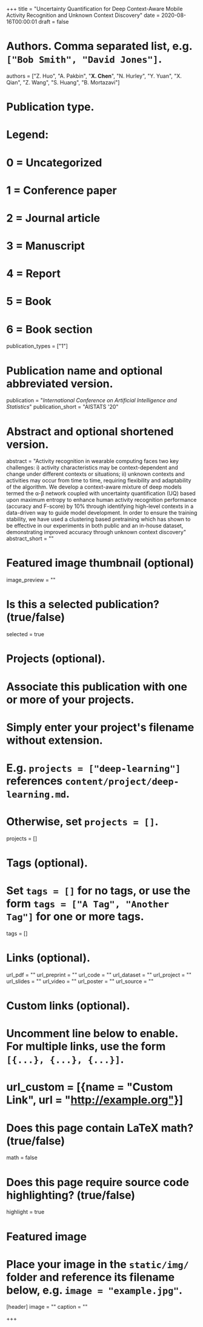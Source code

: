 +++
title = "Uncertainty Quantification for Deep Context-Aware Mobile Activity Recognition and Unknown Context Discovery"
date = 2020-08-16T00:00:01
draft = false

# Authors. Comma separated list, e.g. `["Bob Smith", "David Jones"]`.
authors = ["Z. Huo", "A. Pakbin", "**X. Chen**", "N. Hurley", "Y. Yuan", "X. Qian", "Z. Wang", "S. Huang", "B. Mortazavi"]
# Publication type.
# Legend:
# 0 = Uncategorized
# 1 = Conference paper
# 2 = Journal article
# 3 = Manuscript
# 4 = Report
# 5 = Book
# 6 = Book section
publication_types = ["1"]

# Publication name and optional abbreviated version.
publication = "*International Conference on Artificial Intelligence and Statistics*"
publication_short = "AISTATS '20"

# Abstract and optional shortened version.
abstract = "Activity recognition in wearable computing faces two key challenges: i) activity characteristics may be context-dependent and change under different contexts or situations; ii) unknown contexts and activities may occur from time to time, requiring flexibility and adaptability of the algorithm. We develop a context-aware mixture of deep models termed the α-β network coupled with uncertainty quantification (UQ) based upon maximum entropy to enhance human activity recognition performance (accuracy and F-score) by 10% through identifying high-level contexts in a data-driven way to guide model development. In order to ensure the training stability, we have used a clustering based pretraining which has shown to be effective in our experiments in both public and an in-house dataset, demonstrating improved accuracy through unknown context discovery"
abstract_short = ""

# Featured image thumbnail (optional)
image_preview = ""

# Is this a selected publication? (true/false)
selected = true

# Projects (optional).
#   Associate this publication with one or more of your projects.
#   Simply enter your project's filename without extension.
#   E.g. `projects = ["deep-learning"]` references `content/project/deep-learning.md`.
#   Otherwise, set `projects = []`.
projects = []

# Tags (optional).
#   Set `tags = []` for no tags, or use the form `tags = ["A Tag", "Another Tag"]` for one or more tags.
tags = []

# Links (optional).
url_pdf = ""
url_preprint = ""
url_code = ""
url_dataset = ""
url_project = ""
url_slides = ""
url_video = ""
url_poster = ""
url_source = ""

# Custom links (optional).
#   Uncomment line below to enable. For multiple links, use the form `[{...}, {...}, {...}]`.
# url_custom = [{name = "Custom Link", url = "http://example.org"}]

# Does this page contain LaTeX math? (true/false)
math = false

# Does this page require source code highlighting? (true/false)
highlight = true

# Featured image
# Place your image in the `static/img/` folder and reference its filename below, e.g. `image = "example.jpg"`.
[header]
image = ""
caption = ""

+++

